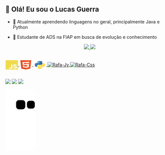  ## 👋 Olá! Eu sou o Lucas Guerra

- 🌱 Atualmente aprendendo linguagens no geral, principalmente Java e Python
- 💞️ Estudante de ADS na FIAP em busca de evolução e conhecimento

  <div align="center">
  <a href="https://github.com/LucasGuerraS">
  <img height="180em" src="https://github-readme-stats.vercel.app/api?username=LucasGuerraS&show_icons=true&theme=dark&include_all_commits=true&count_private=true"/>
  <img height="180em" src="https://github-readme-stats.vercel.app/api/top-langs/?username=LucasGuerraS&layout=compact&langs_count=7&theme=dark"/>
</div>
 
  <div style="display: inline_block"><br>
  <img align="center" alt="Rafa-Js" height="30" width="40" src="https://raw.githubusercontent.com/devicons/devicon/master/icons/javascript/javascript-plain.svg">
  <img align="center" alt="Rafa-HTML" height="30" width="40" src="https://raw.githubusercontent.com/devicons/devicon/master/icons/html5/html5-original.svg">
  <img align="center" alt="Rafa-Python" height="30" width="40" src="https://raw.githubusercontent.com/devicons/devicon/master/icons/python/python-original.svg">
  <img align="center" alt="Rafa-Jy" height="30" width="40" src="https://cdn.jsdelivr.net/gh/devicons/devicon/icons/java/java-original-wordmark.svg" />
  <img align="center" alt="Rafa-Css" height="30" width="40" src="https://cdn.jsdelivr.net/gh/devicons/devicon/icons/css3/css3-original.svg" />
  <img align="right" alt="" height="150" style="border-radius:50px;" src="https://instagram.fcgh22-1.fna.fbcdn.net/v/t51.2885-15/275438254_331624045570557_3915468862011328379_n.jpg?stp=dst-jpg_e15_s240x240&_nc_ht=instagram.fcgh22-1.fna.fbcdn.net&_nc_cat=109&_nc_ohc=Cni6Mq5s2ZIAX_7AYul&edm=ABJHkxYAAAAA&ccb=7-4&ig_cache_key=Mjc4OTYwOTg3NDgwNjEyNzE5Nw%3D%3D.2-ccb7-4&oh=00_AT9DvlQFlt1G2Z-pcGBLsUpk5D-jePc-1mWYuQ2MhEuC-A&oe=622E5A59&_nc_sid=fa978c"
  </div>
  
  ##
  
<div>
   <a href="https://instagram.com/guerrones" target="_blank"><img src="https://img.shields.io/badge/-Instagram-%23E4405F?style=for-the-badge&logo=instagram&logoColor=white" target="_blank"></a>
  <a href = "mailto:lucasgasardo@gmail.com"><img src="https://img.shields.io/badge/-Gmail-%23333?style=for-the-badge&logo=gmail&logoColor=white" target="_blank"></a>
  <a href="https://www.linkedin.com/in/lucas-guerra-de-azevedo-sardo-05b792226" target="_blank"><img src="https://img.shields.io/badge/-LinkedIn-%230077B5?style=for-the-badge&logo=linkedin&logoColor=white" target="_blank"></a>   

   ![Snake animation](https://github.com/LucasGuerraS/LucasGuerraS/blob/output/github-contribution-grid-snake.svg)
   
   </div>
  
   
